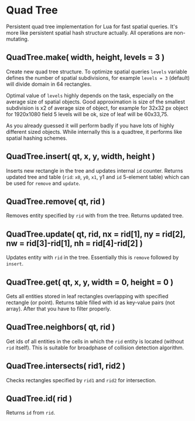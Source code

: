 Quad Tree
=========

Persistent quad tree implementation for Lua for fast spatial queries. It's more
like persistent spatial hash structure actually. All operations are non-mutating.

QuadTree.make( width, height, levels = 3 )
------------------------------------------

Create new quad tree structure. To optimize spatial queries `levels` variable
defines the number of spatial subdivisions, for example `levels = 3` (default)
will divide domain in 64 rectangles.

Optimal value of `levels` highly depends on the task, especially on the average
size of spatial objects. Good approximation is size of the smallest subdivision
is x2 of average size of object, for example for 32x32 px object for 1920x1080
field 5 levels will be ok, size of leaf will be 60x33,75.

As you already guessed it will perform badly if you have lots of highly
different sized objects. While internally this is a quadtree, it performs like
spatial hashing schemes.

QuadTree.insert( qt, x, y, width, height )
------------------------------------------

Inserts new rectangle in the tree and updates internal `id` counter. Returns
updated tree and table (`rid`:  `x0`, `y0`, `x1`, y1 and `id` 5-element table)
which can be used for `remove` and `update`.

QuadTree.remove( qt, rid )
--------------------------

Removes entity specified by `rid` with  from the tree. Returns updated tree.

QuadTree.update( qt, rid, nx = rid[1], ny = rid[2], nw = rid[3]-rid[1], nh = rid[4]-rid[2] )
--------------------------------------------------------------------------------------------

Updates entity with `rid` in the tree. Essentially this is `remove` followed by
`insert`.

QuadTree.get( qt, x, y, width = 0, height = 0 )
-----------------------------------------------

Gets all entities stored in leaf rectangles overlapping with specified rectangle
(or point). Returns table filled with id as key-value pairs (not array). After
that you have to filter properly.

QuadTree.neighbors( qt, rid )
-----------------------------

Get ids of all entities in the cells in which the `rid` entity is located
(without `rid` itself). This is suitable for broadphase of collision detection
algorithm.

QuadTree.intersects( rid1, rid2 )
---------------------------------

Checks rectangles specified by `rid1` and `rid2` for intersection.

QuadTree.id( rid )
------------------

Returns `id` from `rid`.
